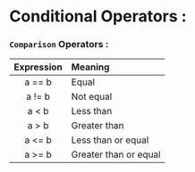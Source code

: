 # Conditional Operators :

### `Comparison` Operators :

Expression | Meaning 
:---: | :---
a == b | Equal
a != b | Not equal
a < b | Less than
a > b | Greater than
a <= b | Less than or equal
a >= b | Greater than or equal
